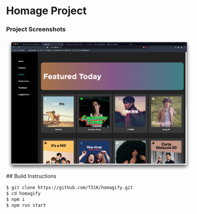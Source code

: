 # Homage Project

### Project Screenshots

<img src="https://raw.githubusercontent.com/T31K/homagify/master/src/assets/project.png">
## Build Instructions

```
$ git clone https://github.com/T31K/homagify.git
$ cd homagify
$ npm i
$ npm run start
```
